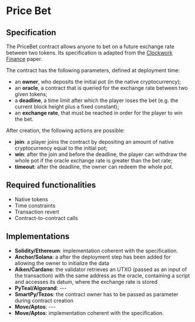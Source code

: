 # Price Bet

## Specification

The PriceBet contract allows anyone to bet on a future exchange rate between two tokens. 
Its specification is adapted from the [Clockwork Finance](https://arxiv.org/abs/2109.04347) paper.

The contract has the following parameters, defined at deployment time: 
- an **owner**, who deposits the initial pot (in the native cryptocurrency);
- an **oracle**, a contract that is queried for the exchange rate between two given tokens;
- a **deadline**, a time limit after which the player loses the bet (e.g. the current block height plus a fixed constant); 
- an **exchange rate**, that must be reached in order for the player to win the bet.  
 
After creation, the following actions are possible: 
- **join**: a player joins the contract by depositing an amount of native cryptocurrency equal to the initial pot;
- **win**: after the join and before the deadline, the player can withdraw the whole pot if the oracle exchange rate is greater than the bet rate;
- **timeout**: after the deadline, the owner can redeem the whole pot.

## Required functionalities

- Native tokens
- Time constraints
- Transaction revert
- Contract-to-contract calls

## Implementations

- **Solidity/Ethereum**: implementation coherent with the specification.
- **Anchor/Solana**: a after the deployment step has been added for allowing the owner to initialize the data
- **Aiken/Cardano**: the validator retrieves an UTXO (passed as an input of the transaction) with the same address as the oracle, containing a script and accesses its datum, where the exchange rate is stored
- **PyTeal/Algorand**: ---
- **SmartPy/Tezos**: the contract owner has to be passed as parameter during contract creation
- **Move/Aptos**: ---
- **Move/Aptos**: implementation coherent with the specification.
